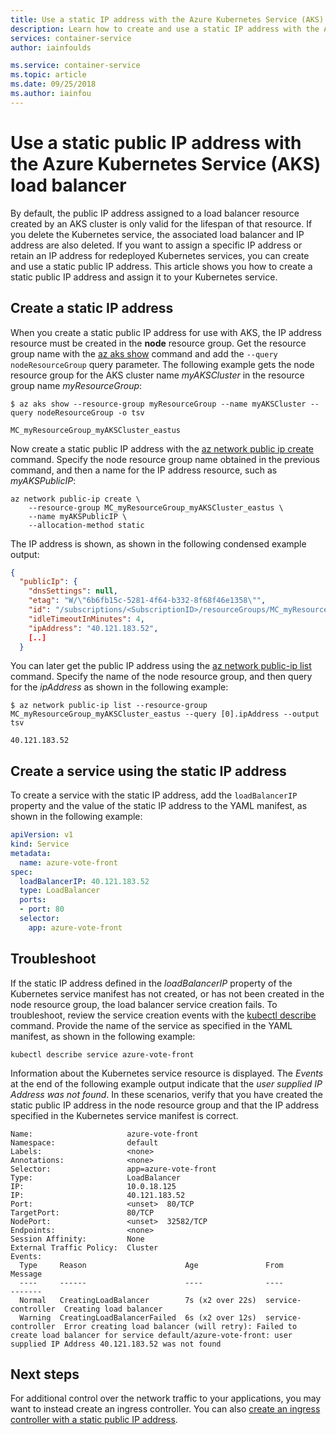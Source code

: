 ```yaml
---
title: Use a static IP address with the Azure Kubernetes Service (AKS) load balancer
description: Learn how to create and use a static IP address with the Azure Kubernetes Service (AKS) load balancer.
services: container-service
author: iainfoulds

ms.service: container-service
ms.topic: article
ms.date: 09/25/2018
ms.author: iainfou
---
```


# Use a static public IP address with the Azure Kubernetes Service (AKS) load balancer

By default, the public IP address assigned to a load balancer resource created by an AKS cluster is only valid for the lifespan of that resource. If you delete the Kubernetes service, the associated load balancer and IP address are also deleted. If you want to assign a specific IP address or retain an IP address for redeployed Kubernetes services, you can create and use a static public IP address. This article shows you how to create a static public IP address and assign it to your Kubernetes service.

## Create a static IP address

When you create a static public IP address for use with AKS, the IP address resource must be created in the **node** resource group. Get the resource group name with the [az aks show][az-aks-show] command and add the `--query nodeResourceGroup` query parameter. The following example gets the node resource group for the AKS cluster name *myAKSCluster* in the resource group name *myResourceGroup*:

```azurecli
$ az aks show --resource-group myResourceGroup --name myAKSCluster --query nodeResourceGroup -o tsv

MC_myResourceGroup_myAKSCluster_eastus
```

Now create a static public IP address with the [az network public ip create][az-network-public-ip-create] command. Specify the node resource group name obtained in the previous command, and then a name for the IP address resource, such as *myAKSPublicIP*:

```azurecli
az network public-ip create \
    --resource-group MC_myResourceGroup_myAKSCluster_eastus \
    --name myAKSPublicIP \
    --allocation-method static
```

The IP address is shown, as shown in the following condensed example output:

```json
{
  "publicIp": {
    "dnsSettings": null,
    "etag": "W/\"6b6fb15c-5281-4f64-b332-8f68f46e1358\"",
    "id": "/subscriptions/<SubscriptionID>/resourceGroups/MC_myResourceGroup_myAKSCluster_eastus/providers/Microsoft.Network/publicIPAddresses/myAKSPublicIP",
    "idleTimeoutInMinutes": 4,
    "ipAddress": "40.121.183.52",
    [..]
  }
````

You can later get the public IP address using the [az network public-ip list][az-network-public-ip-list] command. Specify the name of the node resource group, and then query for the *ipAddress* as shown in the following example:

```azurecli
$ az network public-ip list --resource-group MC_myResourceGroup_myAKSCluster_eastus --query [0].ipAddress --output tsv

40.121.183.52
```

## Create a service using the static IP address

To create a service with the static IP address, add the `loadBalancerIP` property and the value of the static IP address to the YAML manifest, as shown in the following example:

```yaml
apiVersion: v1
kind: Service
metadata:
  name: azure-vote-front
spec:
  loadBalancerIP: 40.121.183.52
  type: LoadBalancer
  ports:
  - port: 80
  selector:
    app: azure-vote-front
```

## Troubleshoot

If the static IP address defined in the *loadBalancerIP* property of the Kubernetes service manifest has not created, or has not been created in the node resource group, the load balancer service creation fails. To troubleshoot, review the service creation events with the [kubectl describe][kubectl-describe] command. Provide the name of the service as specified in the YAML manifest, as shown in the following example:

```console
kubectl describe service azure-vote-front
```

Information about the Kubernetes service resource is displayed. The *Events* at the end of the following example output indicate that the *user supplied IP Address was not found*. In these scenarios, verify that you have created the static public IP address in the node resource group and that the IP address specified in the Kubernetes service manifest is correct.

```
Name:                     azure-vote-front
Namespace:                default
Labels:                   <none>
Annotations:              <none>
Selector:                 app=azure-vote-front
Type:                     LoadBalancer
IP:                       10.0.18.125
IP:                       40.121.183.52
Port:                     <unset>  80/TCP
TargetPort:               80/TCP
NodePort:                 <unset>  32582/TCP
Endpoints:                <none>
Session Affinity:         None
External Traffic Policy:  Cluster
Events:
  Type     Reason                      Age               From                Message
  ----     ------                      ----              ----                -------
  Normal   CreatingLoadBalancer        7s (x2 over 22s)  service-controller  Creating load balancer
  Warning  CreatingLoadBalancerFailed  6s (x2 over 12s)  service-controller  Error creating load balancer (will retry): Failed to create load balancer for service default/azure-vote-front: user supplied IP Address 40.121.183.52 was not found
```

## Next steps

For additional control over the network traffic to your applications, you may want to instead create an ingress controller. You can also [create an ingress controller with a static public IP address][aks-static-ingress].

<!-- LINKS - External -->
[kubectl-describe]: https://kubernetes.io/docs/reference/generated/kubectl/kubectl-commands#describe

<!-- LINKS - Internal -->
[aks-faq-resource-group]: faq.md#why-are-two-resource-groups-created-with-aks
[az-network-public-ip-create]: /cli/azure/network/public-ip#az-network-public-ip-create
[az-network-public-ip-list]: /cli/azure/network/public-ip#az-network-public-ip-list
[az-aks-show]: /cli/azure/aks#az-aks-show
[aks-static-ingress]: ingress-static-ip.md

